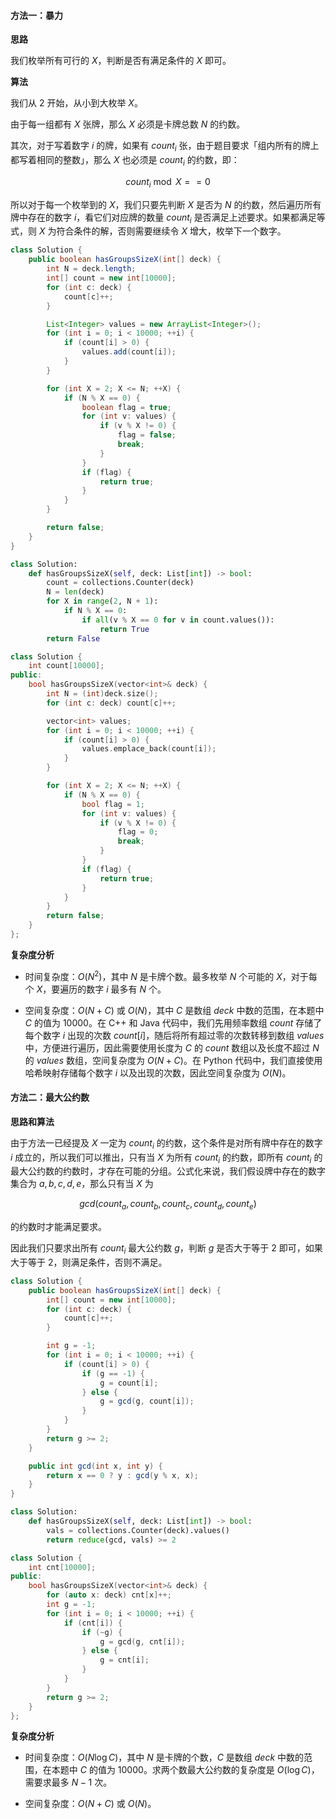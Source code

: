 #### 方法一：暴力

**思路**

我们枚举所有可行的 $X$，判断是否有满足条件的 $X$ 即可。

**算法**

我们从 $2$ 开始，从小到大枚举 $X$。

由于每一组都有 $X$ 张牌，那么 $X$ 必须是卡牌总数 $N$ 的约数。

其次，对于写着数字 $i$ 的牌，如果有 $\textit{count}_i$ 张，由于题目要求「组内所有的牌上都写着相同的整数」，那么 $X$ 也必须是 $\textit{count}_i$ 的约数，即：

$$
\textit{count}_i \bmod X == 0
$$

所以对于每一个枚举到的 $X$，我们只要先判断 $X$ 是否为 $N$ 的约数，然后遍历所有牌中存在的数字 $i$，看它们对应牌的数量 $\textit{count}_i$ 是否满足上述要求。如果都满足等式，则 $X$ 为符合条件的解，否则需要继续令 $X$ 增大，枚举下一个数字。

```Java [sol1-Java]
class Solution {
    public boolean hasGroupsSizeX(int[] deck) {
        int N = deck.length;
        int[] count = new int[10000];
        for (int c: deck) {
            count[c]++;
        }

        List<Integer> values = new ArrayList<Integer>();
        for (int i = 0; i < 10000; ++i) {
            if (count[i] > 0) {
                values.add(count[i]);
            }
        }

        for (int X = 2; X <= N; ++X) {
            if (N % X == 0) {
                boolean flag = true;
                for (int v: values) {
                    if (v % X != 0) {
                        flag = false;
                        break;
                    }
                }
                if (flag) {
                    return true;
                }
            }
        }

        return false;
    }
}
```

```Python [sol1-Python3]
class Solution:
    def hasGroupsSizeX(self, deck: List[int]) -> bool:
        count = collections.Counter(deck)
        N = len(deck)
        for X in range(2, N + 1):
            if N % X == 0:
                if all(v % X == 0 for v in count.values()):
                    return True
        return False
```

```C++ [sol1-C++]
class Solution {
    int count[10000];
public:
    bool hasGroupsSizeX(vector<int>& deck) {
        int N = (int)deck.size();
        for (int c: deck) count[c]++;

        vector<int> values;
        for (int i = 0; i < 10000; ++i) {
            if (count[i] > 0) {
                values.emplace_back(count[i]);
            }
        }

        for (int X = 2; X <= N; ++X) {
            if (N % X == 0) {
                bool flag = 1;
                for (int v: values) {
                    if (v % X != 0) {
                        flag = 0;
                        break;
                    }
                }
                if (flag) {
                    return true;
                }
            }
        }
        return false;
    }
};
```

**复杂度分析**

- 时间复杂度：$O(N^2)$，其中 $N$ 是卡牌个数。最多枚举 $N$ 个可能的 $X$，对于每个 $X$，要遍历的数字 $i$ 最多有 $N$ 个。

- 空间复杂度：$O(N + C)$ 或 $O(N)$，其中 $C$ 是数组 $\textit{deck}$ 中数的范围，在本题中 $C$ 的值为 $10000$。在 $\text{C++}$ 和 $\text{Java}$ 代码中，我们先用频率数组 $\textit{count}$ 存储了每个数字 $i$ 出现的次数 $\textit{count}[i]$，随后将所有超过零的次数转移到数组 $\textit{values}$ 中，方便进行遍历，因此需要使用长度为 $C$ 的 $\textit{count}$ 数组以及长度不超过 $N$ 的 $\textit{values}$ 数组，空间复杂度为 $O(N + C)$。在 $\text{Python}$ 代码中，我们直接使用哈希映射存储每个数字 $i$ 以及出现的次数，因此空间复杂度为 $O(N)$。

#### 方法二：最大公约数

**思路和算法**

由于方法一已经提及 $X$ 一定为 $\textit{count}_i$ 的约数，这个条件是对所有牌中存在的数字 $i$ 成立的，所以我们可以推出，只有当 $X$ 为所有 $\textit{count}_i$ 的约数，即所有 $\textit{count}_i$ 的最大公约数的约数时，才存在可能的分组。公式化来说，我们假设牌中存在的数字集合为 $a, b, c, d, e$，那么只有当 $X$ 为

$$
gcd(\textit{count}_a,\textit{count}_b,\textit{count}_c,\textit{count}_d,\textit{count}_e)
$$

的约数时才能满足要求。

因此我们只要求出所有 $\textit{count}_i$ 最大公约数 $g$，判断 $g$ 是否大于等于 $2$ 即可，如果大于等于 $2$，则满足条件，否则不满足。

```Java [sol2-Java]
class Solution {
    public boolean hasGroupsSizeX(int[] deck) {
        int[] count = new int[10000];
        for (int c: deck) {
            count[c]++;
        }

        int g = -1;
        for (int i = 0; i < 10000; ++i) {
            if (count[i] > 0) {
                if (g == -1) {
                    g = count[i];
                } else {
                    g = gcd(g, count[i]);
                }
            }
        }
        return g >= 2;
    }

    public int gcd(int x, int y) {
        return x == 0 ? y : gcd(y % x, x);
    }
}
```

```Python [sol2-Python3]
class Solution:
    def hasGroupsSizeX(self, deck: List[int]) -> bool:
        vals = collections.Counter(deck).values()
        return reduce(gcd, vals) >= 2
```

```C++ [sol2-C++]
class Solution {
    int cnt[10000];
public:
    bool hasGroupsSizeX(vector<int>& deck) {
        for (auto x: deck) cnt[x]++;
        int g = -1;
        for (int i = 0; i < 10000; ++i) {
            if (cnt[i]) {
                if (~g) {
                    g = gcd(g, cnt[i]);
                } else {
                    g = cnt[i];
                }
            }
        }
        return g >= 2;
    }
};
```

**复杂度分析**

- 时间复杂度：$O(N \log C)$，其中 $N$ 是卡牌的个数，$C$ 是数组 $\textit{deck}$ 中数的范围，在本题中 $C$ 的值为 $10000$。求两个数最大公约数的复杂度是 $O(\log C)$，需要求最多 $N - 1$ 次。

- 空间复杂度：$O(N + C)$ 或 $O(N)$。